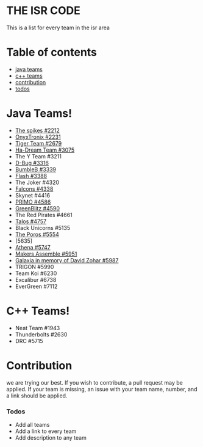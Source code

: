 # THE ISR CODE 

This is a list for every team in the isr area

# Table of contents
* [java teams](#java-teams!)
* [c++ teams](#c++-teams!)
* [contribution](#contribution)
* [todos](#todos)

# Java Teams!

  * [The spikes #2212](https://github.com/Spikes-2212-Programming-Guild)
  * [OnyxTronix #2231](https://github.com/OnyxTronix)
  * [Tiger Team #2679](https://github.com/Tiger-team-2679)
  * [Ha-Dream Team #3075](https://github.com/HadreamTeam)
  * The Y Team #3211
  * [D-Bug #3316](https://github.com/Team3316)
  * [BumbleB #3339](https://github.com/bumbleb3339/)
  * [Flash #3388](https://github.com/Flash3388)
  * The Joker #4320
  * [Falcons #4338](https://github.com/wbaisrobotics)
  * Skynet #4416
  * [PRIMO #4586](https://github.com/PrimoFRC)
  * [GreenBlitz #4590](https://github.com/GreenBlitz)
  * The Red Pirates #4661
  * [Talos #4757](https://github.com/Talos4757)
  * Black Unicorns #5135
  * [The Poros #5554](https://github.com/ManagerOfPoros)
  * [5635]
  * [Athena #5747](https://github.com/Athena-5747-FRC)
  * [Makers Assemble #5951](https://github.com/MA5951)
  * [Galaxia in memory of David Zohar #5987](https://github.com/Galaxia5987)
  * TRIGON #5990
  * Team Koi #6230
  * Excalibur #6738
  * EverGreen #7112

# C++ Teams!
  * Neat Team #1943
  * Thunderbolts #2630
  * DRC #5715


# Contribution
we are trying our best. If you wish to contribute, a pull request may be applied. If your team is missing, an issue with your team name, number, and a link should be applied.

### Todos

 - Add all teams
 - Add a link to every team
 - Add description to any team





